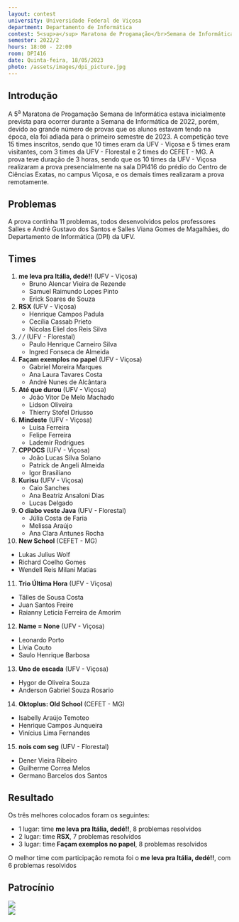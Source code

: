 ```yaml
---
layout: contest
university: Universidade Federal de Viçosa
department: Departamento de Informática
contest: 5<sup>a</sup> Maratona de Progamação</br>Semana de Informática
semester: 2022/2
hours: 18:00 - 22:00
room: DPI416
date: Quinta-feira, 18/05/2023
photo: /assets/images/dpi_picture.jpg
---
```


## Introdução

A 5<sup>a</sup> Maratona de Progamação Semana de Informática estava inicialmente prevista para ocorrer durante a Semana de Informática de 2022,
porém, devido ao grande número de provas que os alunos estavam tendo na época, ela foi adiada para o primeiro semestre de 2023. A competição teve 15 times inscritos, sendo que 10 times eram da UFV - Viçosa e 5 times eram visitantes, com 3 times da UFV - Florestal e 2 times do CEFET - MG. A prova teve duração de 3 horas, sendo que os 10 times da UFV - Viçosa realizaram a prova presencialmente na sala DPI416 do prédio do Centro de Ciências Exatas, no campus Viçosa, e os demais times realizaram a prova remotamente.  

## Problemas

A prova continha 11 problemas, todos desenvolvidos pelos professores Salles e André Gustavo dos Santos e Salles Viana Gomes de Magalhães, do Departamento de Informática (DPI) da UFV.

## Times

1. **me leva pra Itália, dedé!!** (UFV - Viçosa)
   - Bruno Alencar Vieira de Rezende
   - Samuel Raimundo Lopes Pinto
   - Erick Soares de Souza
2. **RSX** (UFV - Viçosa)
   - Henrique Campos Padula		
   - Cecília Cassab Prieto
   - Nicolas Eliel dos Reis Silva
3. **/* */** (UFV - Florestal)
   - Paulo Henrique Carneiro Silva 	
   - Ingred Fonseca de Almeida
4. **Façam exemplos no papel** (UFV - Viçosa)
   - Gabriel Moreira Marques	
   - Ana Laura Tavares Costa
   - André Nunes de Alcântara
5. **Até que durou** (UFV - Viçosa)
   - João Vitor De Melo Machado	
   - Lidson Oliveira	
   - Thierry Stofel Driusso
6. **Mindeste** (UFV - Viçosa)
   - Luísa Ferreira 	 	
   - Felipe Ferreira
   - Lademir Rodrigues 
7. **CPPOCS** (UFV - Viçosa)
   - João Lucas Silva Solano 		
   - Patrick de Angeli Almeida
   - Igor Brasiliano
8. **Kurisu** (UFV - Viçosa)
   - Caio Sanches 	 	
   - Ana Beatriz Ansaloni Dias
   - Lucas Delgado
9. **O diabo veste Java** (UFV - Florestal)
   - Júlia Costa de Faria		
   - Melissa Araújo
   - Ana Clara Antunes Rocha
10. **New School** (CEFET - MG)
   - Lukas Julius Wolf		
   - Richard Coelho Gomes
   - Wendell Reis Milani Matias
11. **Trio Última Hora** (UFV - Viçosa)
   - Tálles de Sousa Costa	
   - Juan Santos Freire	
   - Raianny Leticia Ferreira de Amorim
12. **Name = None** (UFV - Viçosa)
   - Leonardo Porto	
   - Lívia Couto
   - Saulo Henrique Barbosa
13. **Uno de escada** (UFV - Viçosa)
   - Hygor de Oliveira Souza	
   - Anderson Gabriel Souza Rosario 
14. **Oktoplus: Old School** (CEFET - MG)
   - Isabelly Araújo Temoteo		
   - Henrique Campos Junqueira
   - Vinícius Lima Fernandes
15. **nois com seg** (UFV - Florestal)
   - Dener Vieira Ribeiro		
   - Guilherme Correa Melos
   - Germano Barcelos dos Santos

## Resultado

Os três melhores colocados foram os seguintes:
- 1 lugar: time **me leva pra Itália, dedé!!**, 8 problemas resolvidos
- 2 lugar: time **RSX**, 7 problemas resolvidos
- 3 lugar: time **Façam exemplos no papel**, 8 problemas resolvidos

O melhor time com participação remota foi o **me leva pra Itália, dedé!!**, com 6 problemas resolvidos

## Patrocínio

<div class="contest-sponsors">
   <div>
      <img src="{{'/history/maratona_si2022/sponsors/sydle_logo.png' | relative_url}}">
   </div>
   <div>
      <img src="{{'/history/maratona_si2022/sponsors/levty_logo.png' | relative_url}}">
   </div>
</div>